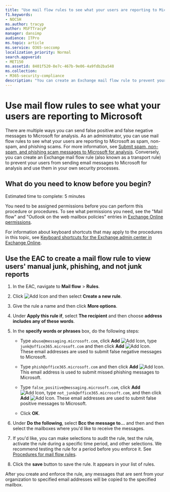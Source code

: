 ```yaml
---
title: "Use mail flow rules to see what your users are reporting to Microsoft"
f1.keywords:
- NOCSH
ms.author: tracyp
author: MSFTTracyP
manager: dansimp
audience: ITPro
ms.topic: article
ms.service: O365-seccomp
localization_priority: Normal
search.appverid:
- MET150
ms.assetid: 8401f520-8e7c-467b-9e06-4a9fdb2ba548
ms.collection:
- M365-security-compliance
description: "You can create an Exchange mail flow rule to prevent your users from sending email messages to Microsoft for analysis and use them in your own security processes"
---
```


# Use mail flow rules to see what your users are reporting to Microsoft

There are multiple ways you can send false positive and false negative messages to Microsoft for analysis. As an administrator, you can use mail flow rules to see what your users are reporting to Microsoft as spam, non-spam, and phishing scams. For more information, see [Submit spam, non-spam, and phishing scam messages to Microsoft for analysis](submit-spam-non-spam-and-phishing-scam-messages-to-microsoft-for-analysis.md). Conversely, you can create an Exchange mail flow rule (also known as a transport rule) to prevent your users from sending email messages to Microsoft for analysis and use them in your own security processes.

## What do you need to know before you begin?

Estimated time to complete: 5 minutes

You need to be assigned permissions before you can perform this procedure or procedures. To see what permissions you need, see the "Mail flow"  and "Outlook on the web mailbox policies" entries in [Exchange Online permissions](https://docs.microsoft.com/exchange/permissions-exo/feature-permissions#exchange-online-permissions).

For information about keyboard shortcuts that may apply to the procedures in this topic, see [Keyboard shortcuts for the Exchange admin center in Exchange Online](https://docs.microsoft.com/Exchange/accessibility/keyboard-shortcuts-in-admin-center).

## Use the EAC to create a mail flow rule to view users' manual junk, phishing, and not junk reports

1. In the EAC, navigate to **Mail flow** \> **Rules**.

2. Click ![Add Icon](../media/ITPro-EAC-AddIcon.gif) and then select **Create a new rule**.

3. Give the rule a name and then click **More options**.

4. Under **Apply this rule if**, select **The recipient** and then choose **address includes any of these words**.

5. In the **specify words or phrases** box, do the following steps:

   - Type `abuse@messaging.microsoft.com`, click **Add** ![Add Icon](../media/ITPro-EAC-AddIcon.gif), type `junk@office365.microsoft.com` and then click **Add** ![Add Icon](../media/ITPro-EAC-AddIcon.gif). These email addresses are used to submit false negative messages to Microsoft.

   - Type `phish@office365.microsoft.com` and then click **Add** ![Add Icon](../media/ITPro-EAC-AddIcon.gif). This email address is used to submit missed phishing messages to Microsoft.

   - Type `false_positive@messaging.microsoft.com`, click **Add** ![Add Icon](../media/ITPro-EAC-AddIcon.gif), type `not_junk@office365.microsoft.com`, and then click **Add** ![Add Icon](../media/ITPro-EAC-AddIcon.gif). These email addresses are used to submit false positive messages to Microsoft.

   - Click **OK**.

6. Under **Do the following**, select **Bcc the message to...** and then and then select the mailboxes where you'd like to receive the messages.

7. If you'd like, you can make selections to audit the rule, test the rule, activate the rule during a specific time period, and other selections. We recommend testing the rule for a period before you enforce it. See [Procedures for mail flow rules](https://docs.microsoft.com/Exchange/policy-and-compliance/mail-flow-rules/mail-flow-rule-procedures).

8. Click the **save** button to save the rule. It appears in your list of rules.

After you create and enforce the rule, any messages that are sent from your organization to specified email addresses will be copied to the specified mailbox.
